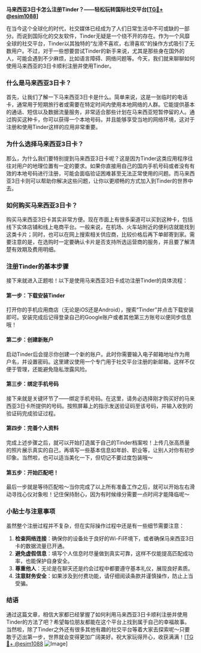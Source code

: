 **马来西亚3日卡怎么注册Tinder？——轻松玩转国际社交平台[[TG💪+ @esim1088](https://t.me/s/esim1088)]**

在当今这个全球化的时代，社交媒体已经成为了人们日常生活中不可或缺的一部分。而说到国际化的交友软件，Tinder无疑是一个绕不开的存在。作为一个风靡全球的社交平台，Tinder以其独特的“左滑不喜欢，右滑喜欢”的操作方式吸引了无数用户。不过，对于一些想要尝试Tinder的新手来说，尤其是那些身在国外的人，可能会遇到不少麻烦，比如语言障碍、网络问题等。今天，我们就来聊聊如何使用马来西亚的3日卡顺利注册并使用Tinder。

### **什么是马来西亚3日卡？**

首先，让我们了解一下马来西亚3日卡是什么。简单来说，这是一张临时的电话卡，通常用于短期旅行者或需要在特定时间内使用本地网络的人群。它能提供基本的通话、短信以及数据流量服务，非常适合那些计划在马来西亚短暂停留的人。通过购买这种卡，你可以获得一个本地号码，并且能够享受当地的网络环境，这对于注册和使用Tinder这样的应用非常重要。

### **为什么选择马来西亚3日卡？**

那么，为什么我们要特别提到马来西亚3日卡呢？这是因为Tinder这类应用程序往往对用户的地理位置有一定的要求。如果你直接用自己的国内手机号码或者没有有效的本地号码进行注册，可能会面临验证困难甚至无法正常使用的问题。而马来西亚3日卡则可以帮助你解决这些问题，让你以更顺畅的方式加入到Tinder的世界中去。

### **如何购买马来西亚3日卡？**

购买马来西亚3日卡其实非常方便。现在市面上有很多渠道可以买到这种卡，包括线下实体店铺和线上电商平台。一般来说，在机场、火车站附近的便利店就能找到这类卡片；同时，也可以在网上搜索相关供应商，比较价格后再下单邮寄到家。需要注意的是，在选购时一定要确认卡片是否支持所选运营商的服务，并且要了解清楚有效期及费用明细。

### **注册Tinder的基本步骤**

接下来就进入正题啦！以下是使用马来西亚3日卡成功注册Tinder的具体流程：

#### **第一步：下载安装Tinder**
打开你的手机应用商店（无论是iOS还是Android），搜索“Tinder”并点击下载安装即可。安装完成后记得登录自己的Google账户或者其他第三方账号以便同步信息哦！

#### **第二步：创建新账户**
启动Tinder后会提示你创建一个新的账户。此时你需要输入电子邮箱地址作为用户名，并设置密码。这里建议使用一个专门用于社交平台注册的新邮箱，这样不仅便于管理，还能避免隐私泄露风险。

#### **第三步：绑定手机号码**
接下来就是关键环节了——绑定手机号码。在这里，请务必选择刚才购买好的马来西亚3日卡所提供的号码。按照屏幕上的指示发送验证码至该号码，并输入收到的验证码完成验证过程。

#### **第四步：完善个人资料**
完成上述步骤之后，就可以开始打造属于自己的Tinder档案啦！上传几张高质量的照片展示真实的自己，再填写一些基本信息如年龄、职业等，让别人对你有初步印象。当然啦，也可以适当美化一下，但切记不要过度包装哦～

#### **第五步：开始匹配吧！**
最后一步就是等待匹配啦～当你完成了以上所有准备工作之后，就可以开始左右滑动寻找心仪对象啦！记住保持耐心，因为有时候缘分需要一点时间才能降临呢～

### **小贴士与注意事项**

虽然整个注册过程并不复杂，但在实际操作过程中还是有一些细节需要注意：

1. **检查网络连接**：确保你的设备处于良好的Wi-Fi环境下，或者确保马来西亚3日卡的数据流量已开通。
2. **避免虚假信息**：填写个人信息时尽量做到真实可靠，这样不仅能提高匹配成功率，也能保护自身安全。
3. **尊重他人**：无论是在聊天还是约会过程中都要遵守基本礼仪，展现良好素质。
4. **注意财务安全**：如果涉及到付费功能，请仔细阅读条款并谨慎操作，防止上当受骗。

### **结语**

通过这篇文章，相信大家都已经掌握了如何利用马来西亚3日卡顺利注册并使用Tinder的方法了吧？希望每位朋友都能在这个平台上找到属于自己的幸福故事。当然啦，除了Tinder之外还有很多其他有趣的社交平台等着大家去探索呢～只要敢于迈出第一步，世界就会变得更加广阔美好。祝大家玩得开心，收获满满！[[TG💪+ @esim1088](https://t.me/s/esim1088) ![Image](https://i.postimg.cc/4NQfJmqS/Snipaste-2025-05-13-00-14-12.png)]
